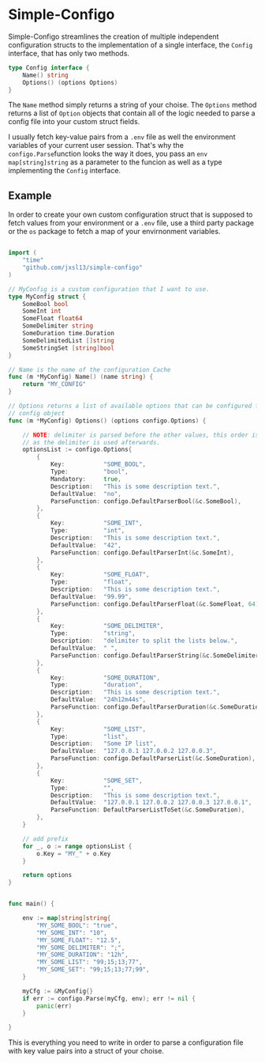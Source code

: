 # Simple-Configo

Simple-Configo streamlines the creation of multiple independent configuration structs to the implementation of a single interface, the `Config` interface, that has only two methods.

```go
type Config interface {
    Name() string
    Options() (options Options)
}
```

The `Name` method simply returns a string of your choise.
The `Options` method returns a list of `Option` objects that contain all of the logic needed to parse a config file into your custom struct fields.

I usually fetch key-value pairs from a `.env` file as well the environment variables of your current user session.
That's why the `configo.Parse`function looks the way it does, you pass an `env map[string]string` as a parameter to the funcion as well as a type implementing the `Config` interface.

## Example

In order to create your own custom configuration struct that is supposed to fetch values from your environment or a `.env` file, use a third party package or the `os` package to fetch a map of your envirnonment variables.


```go

import (
    "time"
    "github.com/jxsl13/simple-configo"
)

// MyConfig is a custom configuration that I want to use.
type MyConfig struct {
    SomeBool bool
    SomeInt int
    SomeFloat float64
    SomeDelimiter string
    SomeDuration time.Duration
    SomeDelimitedList []string
    SomeStringSet [string]bool
}

// Name is the name of the configuration Cache
func (m *MyConfig) Name() (name string) {
    return "MY_CONFIG"
}

// Options returns a list of available options that can be configured for this
// config object
func (m *MyConfig) Options() (options configo.Options) {

    // NOTE: delimiter is parsed before the other values, this order is important,
    // as the delimiter is used afterwards.
    optionsList := configo.Options{
        {
            Key:           "SOME_BOOL",
            Type:          "bool",
            Mandatory:     true,
            Description:   "This is some description text.",
            DefaultValue:  "no",
            ParseFunction: configo.DefaultParserBool(&c.SomeBool),
        },
        {
            Key:           "SOME_INT",
            Type:          "int",
            Description:   "This is some description text.",
            DefaultValue:  "42",
            ParseFunction: configo.DefaultParserInt(&c.SomeInt),
        },
        {
            Key:           "SOME_FLOAT",
            Type:          "float",
            Description:   "This is some description text.",
            DefaultValue:  "99.99",
            ParseFunction: configo.DefaultParserFloat(&c.SomeFloat, 64),
        },
        {
            Key:           "SOME_DELIMITER",
            Type:          "string",
            Description:   "delimiter to split the lists below.",
            DefaultValue:  " ",
            ParseFunction: configo.DefaultParserString(&c.SomeDelimiter),
        },
        {
            Key:           "SOME_DURATION",
            Type:          "duration",
            Description:   "This is some description text.",
            DefaultValue:  "24h12m44s",
            ParseFunction: configo.DefaultParserDuration(&c.SomeDuration),
        },
        {
            Key:           "SOME_LIST",
            Type:          "list",
            Description:   "Some IP list",
            DefaultValue:  "127.0.0.1 127.0.0.2 127.0.0.3",
            ParseFunction: configo.DefaultParserList(&c.SomeDuration),
        },
        {
            Key:           "SOME_SET",
            Type:          "",
            Description:   "This is some description text.",
            DefaultValue:  "127.0.0.1 127.0.0.2 127.0.0.3 127.0.0.1",
            ParseFunction: DefaultParserListToSet(&c.SomeDuration),
        },
    }

    // add prefix
    for _, o := range optionsList {
        o.Key = "MY_" + o.Key
    }

    return options
}


func main() {

    env := map[string]string{
        "MY_SOME_BOOL": "true",
        "MY_SOME_INT": "10",
        "MY_SOME_FLOAT": "12.5",
        "MY_SOME_DELIMITER": ";",
        "MY_SOME_DURATION": "12h",
        "MY_SOME_LIST": "99;15;13;77",
        "MY_SOME_SET": "99;15;13;77;99",
    }

    myCfg := &MyConfig{}
    if err := configo.Parse(myCfg, env); err != nil {
        panic(err)
    }

}
```

This is everything you need to write in order to parse a configuration file with key value pairs into a struct of your choise.
